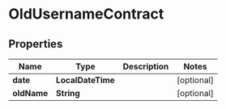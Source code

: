 

# OldUsernameContract

## Properties

Name | Type | Description | Notes
------------ | ------------- | ------------- | -------------
**date** | **LocalDateTime** |  |  [optional]
**oldName** | **String** |  |  [optional]



